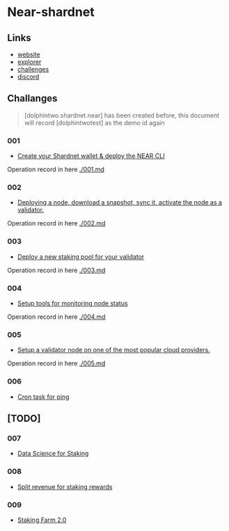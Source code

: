 # Near-shardnet

## Links

- [website](https://near.org/stakewars/)
- [explorer](https://explorer.shardnet.near.org/)
- [challenges](https://github.com/near/stakewars-iii/blob/main/challenges/challenge-summary.md)
- [discord](https://discord.gg/7TercRzRgA)

## Challanges

> [dolphintwo.shardnet.near] has been created before, this document will record [dolphintwotest] as the demo id again

### 001

- [Create your Shardnet wallet & deploy the NEAR CLI](https://github.com/near/stakewars-iii/blob/main/challenges/001.md)

Operation record in here
[./001.md](./001.md)

### 002

- [Deploying a node, download a snapshot, sync it, activate the node as a validator.](https://github.com/near/stakewars-iii/blob/main/challenges/002.md)

Operation record in here
[./002.md](./002.md)

### 003

- [Deploy a new staking pool for your validator](https://github.com/near/stakewars-iii/blob/main/challenges/003.md)

Operation record in here
[./003.md](./003.md)

### 004

- [Setup tools for monitoring node status](https://github.com/near/stakewars-iii/blob/main/challenges/004.md)

Operation record in here
[./004.md](./005.md)

### 005

- [Setup a validator node on one of the most popular cloud providers.](https://github.com/near/stakewars-iii/blob/main/challenges/005.md)

Operation record in here
[./005.md](./005.md)

### 006

- [Cron task for ping](https://github.com/near/stakewars-iii/blob/main/challenges/006.md)

## [TODO]

### 007

- [Data Science for Staking](https://github.com/near/stakewars-iii/blob/main/challenges/007.md)

### 008

- [Split revenue for staking rewards](https://github.com/near/stakewars-iii/blob/main/challenges/008.md)

### 009

- [Staking Farm 2.0](https://github.com/near/stakewars-iii/blob/main/challenges/009.md)
